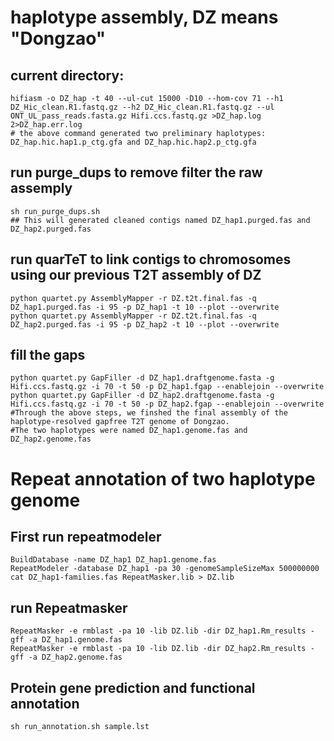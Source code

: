 # haplotype assembly, DZ means "Dongzao"

## current directory: 
```
hifiasm -o DZ_hap -t 40 --ul-cut 15000 -D10 --hom-cov 71 --h1 DZ_Hic_clean.R1.fastq.gz --h2 DZ_Hic_clean.R1.fastq.gz --ul ONT_UL_pass_reads.fasta.gz Hifi.ccs.fastq.gz >DZ_hap.log 2>DZ_hap.err.log
# the above command generated two preliminary haplotypes: DZ_hap.hic.hap1.p_ctg.gfa and DZ_hap.hic.hap2.p_ctg.gfa
```
## run purge_dups to remove filter the raw assemply
```
sh run_purge_dups.sh
## This will generated cleaned contigs named DZ_hap1.purged.fas and DZ_hap2.purged.fas
```

## run quarTeT to link contigs to chromosomes using our previous T2T assembly of DZ
```
python quartet.py AssemblyMapper -r DZ.t2t.final.fas -q DZ_hap1.purged.fas -i 95 -p DZ_hap1 -t 10 --plot --overwrite
python quartet.py AssemblyMapper -r DZ.t2t.final.fas -q DZ_hap2.purged.fas -i 95 -p DZ_hap2 -t 10 --plot --overwrite
```
## fill the gaps
```
python quartet.py GapFiller -d DZ_hap1.draftgenome.fasta -g Hifi.ccs.fastq.gz -i 70 -t 50 -p DZ_hap1.fgap --enablejoin --overwrite
python quartet.py GapFiller -d DZ_hap2.draftgenome.fasta -g Hifi.ccs.fastq.gz -i 70 -t 50 -p DZ_hap2.fgap --enablejoin --overwrite
#Through the above steps, we finshed the final assembly of the haplotype-resolved gapfree T2T genome of Dongzao.
#The two haplotypes were named DZ_hap1.genome.fas and DZ_hap2.genome.fas
```
# Repeat annotation of two haplotype genome
## First run repeatmodeler
```
BuildDatabase -name DZ_hap1 DZ_hap1.genome.fas
RepeatModeler -database DZ_hap1 -pa 30 -genomeSampleSizeMax 500000000
cat DZ_hap1-families.fas RepeatMasker.lib > DZ.lib
```
## run Repeatmasker
```
RepeatMasker -e rmblast -pa 10 -lib DZ.lib -dir DZ_hap1.Rm_results -gff -a DZ_hap1.genome.fas
RepeatMasker -e rmblast -pa 10 -lib DZ.lib -dir DZ_hap2.Rm_results -gff -a DZ_hap2.genome.fas
```

## Protein gene prediction and functional annotation
```
sh run_annotation.sh sample.lst
```